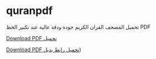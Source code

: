 # quranpdf
تحميل المصحف القران الكريم جودة ودقة عالية عند تكبير الخط PDF 


[Download PDF تحميل](https://www.mediafire.com/file/s1hc36awnb1zmtc/%25D8%25AA%25D8%25AD%25D9%2585%25D9%258A%25D9%2584_%25D8%25A7%25D9%2584%25D9%2585%25D8%25B5%25D8%25AD%25D9%2581_%25D8%25A7%25D9%2584%25D9%2582%25D8%25B1%25D8%25A7%25D9%2586_%25D8%25A7%25D9%2584%25D9%2583%25D8%25B1%25D9%258A%25D9%2585_%25D8%25AC%25D9%2588%25D8%25AF%25D8%25A9_%25D9%2588%25D8%25AF%25D9%2582%25D8%25A9_%25D8%25B9%25D8%25A7%25D9%2584%25D9%258A%25D8%25A9_%25D8%25B9%25D9%2586%25D8%25AF_%25D8%25AA%25D9%2583%25D8%25A8%25D9%258A%25D8%25B1_%25D8%25A7%25D9%2584%25D8%25AE%25D8%25B7.pdf/file)


[Download PDF تحميل رابط بديل](https://ia800408.us.archive.org/24/items/20250122_20250122_2357/%D8%AA%D8%AD%D9%85%D9%8A%D9%84%20%D8%A7%D9%84%D9%85%D8%B5%D8%AD%D9%81%20%D8%A7%D9%84%D9%82%D8%B1%D8%A7%D9%86%20%D8%A7%D9%84%D9%83%D8%B1%D9%8A%D9%85%20%D8%AC%D9%88%D8%AF%D8%A9%20%D9%88%D8%AF%D9%82%D8%A9%20%D8%B9%D8%A7%D9%84%D9%8A%D8%A9%20%D8%B9%D9%86%D8%AF%20%D8%AA%D9%83%D8%A8%D9%8A%D8%B1%20%D8%A7%D9%84%D8%AE%D8%B7.pdf))
